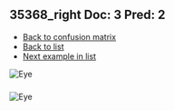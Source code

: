 ## 35368_right Doc: 3 Pred: 2
- [Back to confusion matrix](https://github.com/juliandewit/kaggle_retinopathy/blob/master/matrix.md)
- [Back to list](https://github.com/juliandewit/kaggle_retinopathy/blob/master/lists/32/list.md)
- [Next example in list](https://github.com/juliandewit/kaggle_retinopathy/blob/master/lists/32/35/35378_left.md)

![Eye](https://retinopaty.blob.core.windows.net/size1024/35368_right_3.jpeg)

### 

![Eye]()
